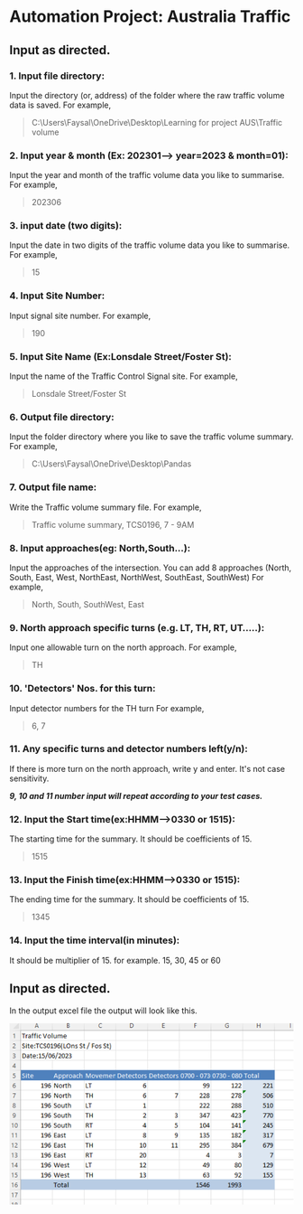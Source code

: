 # Automation Project: Australia Traffic

## Input as directed.
### 1. Input file directory:
Input the directory (or, address) of the folder where the raw traffic volume data is saved. 
For example, 
  > C:\Users\Faysal\OneDrive\Desktop\Learning for project AUS\Traffic volume
### 2. Input year & month (Ex: 202301--> year=2023 & month=01):
Input the year and month of the traffic volume data you like to summarise. 
For example,
> 202306
### 3. input date (two digits):
Input the date in two digits of the traffic volume data you like to summarise. 
For example,
> 15
### 4. Input Site Number:
Input signal site number.
For example,
> 190
### 5. Input Site Name (Ex:Lonsdale Street/Foster St):
Input the name of the Traffic Control Signal site.
For example,
> Lonsdale Street/Foster St
### 6. Output file directory:
Input the folder directory where you like to save the traffic volume summary.
For example,
> C:\Users\Faysal\OneDrive\Desktop\Pandas
### 7. Output file name:
Write the Traffic volume summary file.
For example,
> Traffic volume summary, TCS0196, 7 - 9AM
### 8. Input approaches(eg: North,South...):
Input the approaches of the intersection. You can add 8 approaches (North,
South,
East,
West,
NorthEast,
NorthWest,
SouthEast,
SouthWest) 
For example,
>North, South, SouthWest, East
### 9. North approach specific turns (e.g. LT, TH, RT, UT…..):
Input one allowable turn on the north approach.
For example,
> TH
### 10. 'Detectors' Nos. for this turn:
Input detector numbers for the TH turn
For example,
> 6, 7
### 11. Any specific turns and detector numbers left(y/n):
If there is more turn on the north approach, write y and enter. It's not case sensitivity.

**_9, 10 and 11 number input will repeat according to your test cases._**

### 12. Input the Start time(ex:HHMM-->0330 or 1515):
The starting time for the summary. It should be coefficients of 15.
> 1515
### 13. Input the Finish time(ex:HHMM-->0330 or 1515):
The ending time for the summary. It should be coefficients of 15.
> 1345
### 14. Input the time interval(in minutes):
It should be multiplier of 15. for example. 15, 30, 45 or 60

## Input as directed.
In the output excel file the output will look like this.

![In the output excel file, sum up traffic volume horizontally and vertically.](/asset/Picture1.png)
